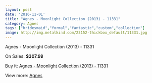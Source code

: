 ```yaml
---
layout: post
date: '2016-11-01'
title: "Agnes - Moonlight Collection (2013) - 11331"
category: Agnes
tags: ["bridesmaid","formal","fantastic","custom","collection"]
image: http://img.metalkind.com/23152-thickbox_default/11331.jpg
---
```

Agnes - Moonlight Collection (2013) - 11331

On Sales: **$307.99**
<a href="https://www.metalkind.com/en/agnes/142-11331.html"><amp-img layout="responsive" width="600" height="600" src="//img.metalkind.com/23152-thickbox_default/11331.jpg" alt="Agnes - Moonlight Collection (2013) - 11331 0" /></a>

Buy it: [Agnes - Moonlight Collection (2013) - 11331](https://www.metalkind.com/en/agnes/142-11331.html "Agnes - Moonlight Collection (2013) - 11331")

View more: [Agnes](https://www.metalkind.com/en/4-agnes "Agnes")